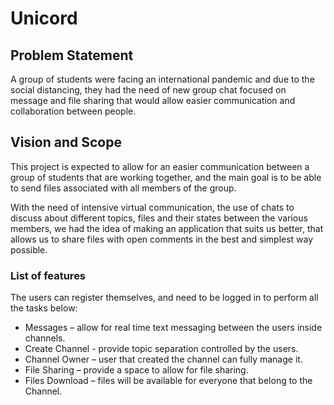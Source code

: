 # Unicord

## Problem Statement

A group of students were facing an international pandemic and due to the social distancing, they had the need of new group chat focused on message and file sharing that would allow easier communication and collaboration between people.

## Vision and Scope

This project is expected to allow for an easier communication between a group of students that are working together, and the main goal is to be able to send files associated with all members of the group.

With the need of intensive virtual communication, the use of chats to discuss about different topics, files and their states between the various members, we had the idea of making an application that suits us better, that allows us to share files with open comments in the best and simplest way possible.

### List of features

The users can register themselves, and need to be logged in to perform all the tasks below:

- Messages – allow for real time text messaging between the users inside channels.
- Create Channel - provide topic separation controlled by the users.
- Channel Owner – user that created the channel can fully manage it.
- File Sharing – provide a space to allow for file sharing.
- Files Download – files will be available for everyone that belong to the Channel.
